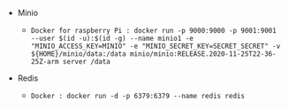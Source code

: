 - Minio 
   - ``` Docker for raspberry Pi : docker run -p 9000:9000 -p 9001:9001 --user $(id -u):$(id -g) --name minio1 -e "MINIO_ACCESS_KEY=MINIO" -e "MINIO_SECRET_KEY=SECRET_SECRET" -v ${HOME}/minio/data:/data minio/minio:RELEASE.2020-11-25T22-36-25Z-arm server /data ```

- Redis
   - ``` Docker : docker run -d -p 6379:6379 --name redis redis ```
